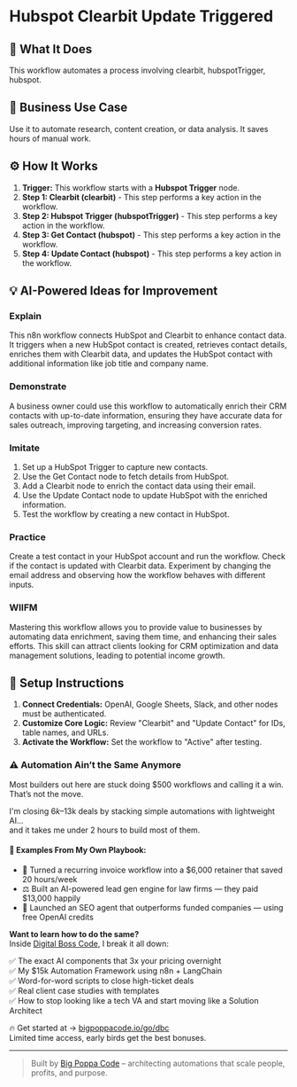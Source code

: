 # Hubspot Clearbit Update Triggered

## 🚀 What It Does
This workflow automates a process involving clearbit, hubspotTrigger, hubspot.

## 💼 Business Use Case
Use it to automate research, content creation, or data analysis. It saves hours of manual work.

## ⚙️ How It Works
1.  **Trigger:** This workflow starts with a **Hubspot Trigger** node.
2. **Step 1: Clearbit (clearbit)** - This step performs a key action in the workflow.
3. **Step 2: Hubspot Trigger (hubspotTrigger)** - This step performs a key action in the workflow.
4. **Step 3: Get Contact (hubspot)** - This step performs a key action in the workflow.
5. **Step 4: Update Contact (hubspot)** - This step performs a key action in the workflow.

## 💡 AI-Powered Ideas for Improvement
### Explain
This n8n workflow connects HubSpot and Clearbit to enhance contact data. It triggers when a new HubSpot contact is created, retrieves contact details, enriches them with Clearbit data, and updates the HubSpot contact with additional information like job title and company name.

### Demonstrate
A business owner could use this workflow to automatically enrich their CRM contacts with up-to-date information, ensuring they have accurate data for sales outreach, improving targeting, and increasing conversion rates.

### Imitate
1. Set up a HubSpot Trigger to capture new contacts.
2. Use the Get Contact node to fetch details from HubSpot.
3. Add a Clearbit node to enrich the contact data using their email.
4. Use the Update Contact node to update HubSpot with the enriched information.
5. Test the workflow by creating a new contact in HubSpot.

### Practice
Create a test contact in your HubSpot account and run the workflow. Check if the contact is updated with Clearbit data. Experiment by changing the email address and observing how the workflow behaves with different inputs.

### WIIFM
Mastering this workflow allows you to provide value to businesses by automating data enrichment, saving them time, and enhancing their sales efforts. This skill can attract clients looking for CRM optimization and data management solutions, leading to potential income growth.

## 🔧 Setup Instructions
1. **Connect Credentials:** OpenAI, Google Sheets, Slack, and other nodes must be authenticated.
2. **Customize Core Logic:** Review "Clearbit" and "Update Contact" for IDs, table names, and URLs.
3. **Activate the Workflow:** Set the workflow to "Active" after testing.

### ⚠️ Automation Ain’t the Same Anymore

Most builders out here are stuck doing $500 workflows and calling it a win.  
That’s not the move.  

I'm closing $6k–$13k deals by stacking simple automations with lightweight AI...  
and it takes me under 2 hours to build most of them.

#### 🧠 Examples From My Own Playbook:
- 🔁 Turned a recurring invoice workflow into a $6,000 retainer that saved 20 hours/week  
- ⚖️ Built an AI-powered lead gen engine for law firms — they paid $13,000 happily  
- 🚀 Launched an SEO agent that outperforms funded companies — using free OpenAI credits  

**Want to learn how to do the same?**  
Inside [Digital Boss Code](https://bigpoppacode.io/go/dbc), I break it all down:

✅ The exact AI components that 3x your pricing overnight  
✅ My $15k Automation Framework using n8n + LangChain  
✅ Word-for-word scripts to close high-ticket deals  
✅ Real client case studies with templates  
✅ How to stop looking like a tech VA and start moving like a Solution Architect  

🔥 Get started at → [bigpoppacode.io/go/dbc](https://bigpoppacode.io/go/dbc)  
Limited time access, early birds get the best bonuses.

---
> Built by [Big Poppa Code](https://bigpoppacode.io) – architecting automations that scale people, profits, and purpose.
